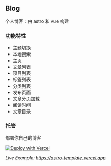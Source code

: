 ## Blog
个人博客：由 astro 和 vue 构建

### 功能特性
- 主题切换
- 本地搜索
- 主页
- 文章列表
- 项目列表
- 标签列表
- 分类列表
- 发布页面
- 文章分页加载
- 阅读时间
- 文章目录


### 托管

部署你自己的博客

[![Deploy with Vercel](https://vercel.com/button)](https://vercel.com/new/clone?repository-url=https://github.com/vercel/vercel/tree/main/examples/astro&template=astro)

_Live Example: https://astro-template.vercel.app_

